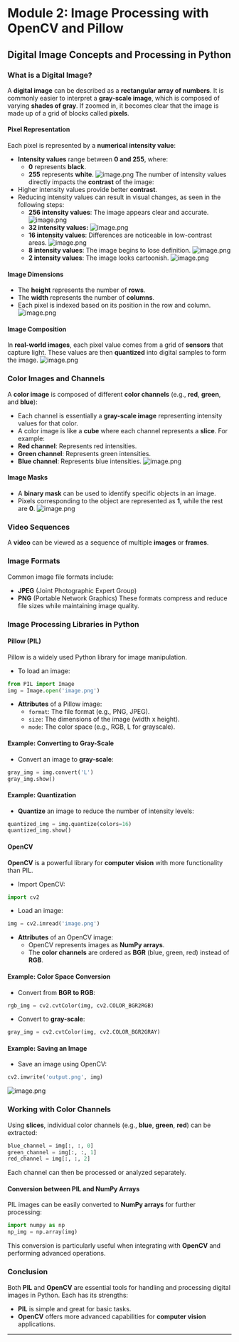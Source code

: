 

# Module 2: Image Processing with OpenCV and Pillow
## Digital Image Concepts and Processing in Python
### What is a Digital Image?
A **digital image** can be described as a **rectangular array of numbers**. It is commonly easier to interpret a **gray-scale image**, which is composed of varying **shades of gray**. If zoomed in, it becomes clear that the image is made up of a grid of blocks called **pixels**.
#### Pixel Representation
Each pixel is represented by a **numerical intensity value**:
- **Intensity values** range between **0 and 255**, where:
	- **0** represents **black**.
	- **255** represents **white**.
![image.png](https://prod-files-secure.s3.us-west-2.amazonaws.com/03e82b26-cccb-4906-bb56-adabcbdc0655/fa1bb4aa-313a-44c2-a7b3-7fa4a8432b08/image.png?X-Amz-Algorithm=AWS4-HMAC-SHA256&X-Amz-Content-Sha256=UNSIGNED-PAYLOAD&X-Amz-Credential=ASIAZI2LB4667MW5UPJB%2F20250204%2Fus-west-2%2Fs3%2Faws4_request&X-Amz-Date=20250204T091530Z&X-Amz-Expires=3600&X-Amz-Security-Token=IQoJb3JpZ2luX2VjEBEaCXVzLXdlc3QtMiJHMEUCIFpugouiUurWRxI9AsPy6N9J%2B67jAEhd2FOXPZ3Ei1MwAiEA6f8AJU6mp%2FpHk4m8KsrbFrHv6p7wwvq9BxR3syorOdsq%2FwMIKhAAGgw2Mzc0MjMxODM4MDUiDKqp0vt5Avo%2FrEJ20CrcAzTi7rlj%2BNt5%2B%2FKw8Mo5PhjvgDqo7HnWV7baV%2Ba5GFCprDrii3C3xYtH4MnC1j0Ti6PKE1WCNSUGz72F6G0scGqLTGrW7BZ%2BUJdLLLws64doFJw3B%2FV%2BsixjzcdQMwWTifeydwM7xCoLnq0N8lSxAptQXld5WdACjMcymUclQfCukFDObLCcnEQeAin9NNzKayPuOC1kN7MZpi%2FbxqxzOPjQbvTbZLXTbHegWrvoArDqqPRJ2PSpT8RLdJNVKzu7vUnT6fHILa6eT7SLdIX7tVkIvKmmAX3Cou5thQxIxN59TXRqkTY%2FwI9fVHo3H6Zp0EWAEwQRrwFqizqv8MCydp5YuFszSTDrd7VzteKH4eZ4mntxLPeLixefCI5OjfjaBBi8fDSan%2FEfDOSWV8YGw2JdBEckWMDN9H0gWZiSRyJNGV2eU6aX9e6xWwbUOBf1rq2ln7sgswrzqHnnb3Th3H0IV4JOhwFAA%2B237%2BekI6LCgt2WE1EkTTGIm8lSnfm2gAUFFYIkvAScGbVRqJbHfieBUOVDn07ZOxLNwjbwL9A9lpT2GudhQ%2Fbw%2F51XCweCpDAX8%2BTtEqQjEcsOKjVfrQvuMvQH8GYD9JqOK0VEkV698D%2F8PSWiF4O8rsnEMOKuh70GOqUBmHfGUgbSG8sQpr5mksDjJbJA8qz%2BZGPFyUT4KyoFCCrUaHGsJxiQlEcaUmLDeTC4zAGDdjMgRrJCvQ%2BysqNdWNJWtNpp7DXrF20ouUFjlqF%2BG4RfOgDLokxFW66P6S27fops1FBa23zf0dCnwqpfY4PrjWXhS6DclxtTMvCSj4uTo%2B7or1erU9l1FbBTAjmEiSWs3SKbvuiORG4ZSEpy5Ro9GY4E&X-Amz-Signature=7aff3d444bb43f1b68303d4060554ed424be1161ad5e2e4979c9c9b8604eeb67&X-Amz-SignedHeaders=host&x-id=GetObject)
The number of intensity values directly impacts the **contrast** of the image:
- Higher intensity values provide better **contrast**.
- Reducing intensity values can result in visual changes, as seen in the following steps:
	- **256 intensity values**: The image appears clear and accurate.
![image.png](https://prod-files-secure.s3.us-west-2.amazonaws.com/03e82b26-cccb-4906-bb56-adabcbdc0655/0de7dfb4-99dc-4b87-8932-5165b3c3b775/image.png?X-Amz-Algorithm=AWS4-HMAC-SHA256&X-Amz-Content-Sha256=UNSIGNED-PAYLOAD&X-Amz-Credential=ASIAZI2LB466Q5HFC5DX%2F20250204%2Fus-west-2%2Fs3%2Faws4_request&X-Amz-Date=20250204T091530Z&X-Amz-Expires=3600&X-Amz-Security-Token=IQoJb3JpZ2luX2VjEBEaCXVzLXdlc3QtMiJIMEYCIQDdKwFonKvYb5KpK9qLDT%2BuoDxYOtIVYeqspWjq9QCsTQIhAO3SU57ULlZVl0E4it%2ByopCx%2BGRhWNOSyuor81i0jFA8Kv8DCCoQABoMNjM3NDIzMTgzODA1Igw0XKH%2Fqdfl%2FxsYp4gq3APNm2ueEif0O4JVDXBUSzL0dxKaVZDymEviOeUCzKUr7yTezpDnHWOQifyfzYzXnzpOlke3MLSI%2FuoM7I0JUF8PcQQy3lEQ3ZrY2hgA44mWFHmbH4j3ZF9MD0CFI8nkc0LInbLmgBSRDlr8hNCqrDnKUtttR5uEMNXd1LW6hE0hQu9B56yZxyjc1yI75yNCt35Gd5b%2BgDYiOBqnCOfnuwEE02adS%2BJsVSLomh8O%2FxMZXXdiHdnNB24Jxls3kytkCxqvkrhcZbOO6cC0MhX8drDJg8JlYInrxrDhaBG9KSyUNm7lj8V%2BXSshFowgvIvNCB2nWfIPA0SSG1rz9%2B76PoOJcWREbiKR8cwKQ0t%2FWQ8ZGQjQJEholT7T%2BOILifNtTOds9tPktNchW%2FJpukJIP2xy1U58bbAfJx0lxRDMYh3ZRWqTGfvto%2B9mR%2BZ970Vhp%2FuP9WIhr823fMRdMcoJNSATbmppnGsxAE13QHz9p7GVs5DwG4Mp9r2SqmFO8SGpCFiovMzwfh3KRC9Z7ZB2ZXqSV1W8%2FX1SnPG39a6VMGHEKoySNFeD60YeIr0sk92SXvSlUd%2Bf1X1BR9bX3tf52RTq%2BRBi%2FBcgRz6gw1S2g8T8zbvYces%2BeZLhWaUjhzCHroe9BjqkAbtVX1pSZizal8KYPod%2Bbgy14WOo8uwjEJXTFXc1POtb8Wssj9eiJG3TeMoIyPCdxRN8fI2lxZIzpOj55C%2Fvte9p3zMlk6%2BxqMJC%2B1JS3h213T0eO6AvDWn2s%2BRqSCrk14UTjpVbIeOTIuJnnSOdrTN6sNhIvqTshDpdGpTquXHNT7H6RXatcRSx6RlDMJpxTibOgPgJfNWkTBdA6yeZzLAh%2F9rH&X-Amz-Signature=aa0a51fc6fcbc3e989de392c7f5575cd16224e1e24201177428ef1b18aa2c350&X-Amz-SignedHeaders=host&x-id=GetObject)
	- **32 intensity values:**
![image.png](https://prod-files-secure.s3.us-west-2.amazonaws.com/03e82b26-cccb-4906-bb56-adabcbdc0655/7eb81f08-b190-4c5a-ba2b-2a498a15b2c4/image.png?X-Amz-Algorithm=AWS4-HMAC-SHA256&X-Amz-Content-Sha256=UNSIGNED-PAYLOAD&X-Amz-Credential=ASIAZI2LB466Q5HFC5DX%2F20250204%2Fus-west-2%2Fs3%2Faws4_request&X-Amz-Date=20250204T091530Z&X-Amz-Expires=3600&X-Amz-Security-Token=IQoJb3JpZ2luX2VjEBEaCXVzLXdlc3QtMiJIMEYCIQDdKwFonKvYb5KpK9qLDT%2BuoDxYOtIVYeqspWjq9QCsTQIhAO3SU57ULlZVl0E4it%2ByopCx%2BGRhWNOSyuor81i0jFA8Kv8DCCoQABoMNjM3NDIzMTgzODA1Igw0XKH%2Fqdfl%2FxsYp4gq3APNm2ueEif0O4JVDXBUSzL0dxKaVZDymEviOeUCzKUr7yTezpDnHWOQifyfzYzXnzpOlke3MLSI%2FuoM7I0JUF8PcQQy3lEQ3ZrY2hgA44mWFHmbH4j3ZF9MD0CFI8nkc0LInbLmgBSRDlr8hNCqrDnKUtttR5uEMNXd1LW6hE0hQu9B56yZxyjc1yI75yNCt35Gd5b%2BgDYiOBqnCOfnuwEE02adS%2BJsVSLomh8O%2FxMZXXdiHdnNB24Jxls3kytkCxqvkrhcZbOO6cC0MhX8drDJg8JlYInrxrDhaBG9KSyUNm7lj8V%2BXSshFowgvIvNCB2nWfIPA0SSG1rz9%2B76PoOJcWREbiKR8cwKQ0t%2FWQ8ZGQjQJEholT7T%2BOILifNtTOds9tPktNchW%2FJpukJIP2xy1U58bbAfJx0lxRDMYh3ZRWqTGfvto%2B9mR%2BZ970Vhp%2FuP9WIhr823fMRdMcoJNSATbmppnGsxAE13QHz9p7GVs5DwG4Mp9r2SqmFO8SGpCFiovMzwfh3KRC9Z7ZB2ZXqSV1W8%2FX1SnPG39a6VMGHEKoySNFeD60YeIr0sk92SXvSlUd%2Bf1X1BR9bX3tf52RTq%2BRBi%2FBcgRz6gw1S2g8T8zbvYces%2BeZLhWaUjhzCHroe9BjqkAbtVX1pSZizal8KYPod%2Bbgy14WOo8uwjEJXTFXc1POtb8Wssj9eiJG3TeMoIyPCdxRN8fI2lxZIzpOj55C%2Fvte9p3zMlk6%2BxqMJC%2B1JS3h213T0eO6AvDWn2s%2BRqSCrk14UTjpVbIeOTIuJnnSOdrTN6sNhIvqTshDpdGpTquXHNT7H6RXatcRSx6RlDMJpxTibOgPgJfNWkTBdA6yeZzLAh%2F9rH&X-Amz-Signature=2e3983b9407e2efb55355a614229170e405ef735441762f6548d967d9342b3d7&X-Amz-SignedHeaders=host&x-id=GetObject)
	- **16 intensity values**: Differences are noticeable in low-contrast areas.
![image.png](https://prod-files-secure.s3.us-west-2.amazonaws.com/03e82b26-cccb-4906-bb56-adabcbdc0655/6bf56d44-9a14-4b7b-98c2-1f00b8630f0c/image.png?X-Amz-Algorithm=AWS4-HMAC-SHA256&X-Amz-Content-Sha256=UNSIGNED-PAYLOAD&X-Amz-Credential=ASIAZI2LB466Q5HFC5DX%2F20250204%2Fus-west-2%2Fs3%2Faws4_request&X-Amz-Date=20250204T091530Z&X-Amz-Expires=3600&X-Amz-Security-Token=IQoJb3JpZ2luX2VjEBEaCXVzLXdlc3QtMiJIMEYCIQDdKwFonKvYb5KpK9qLDT%2BuoDxYOtIVYeqspWjq9QCsTQIhAO3SU57ULlZVl0E4it%2ByopCx%2BGRhWNOSyuor81i0jFA8Kv8DCCoQABoMNjM3NDIzMTgzODA1Igw0XKH%2Fqdfl%2FxsYp4gq3APNm2ueEif0O4JVDXBUSzL0dxKaVZDymEviOeUCzKUr7yTezpDnHWOQifyfzYzXnzpOlke3MLSI%2FuoM7I0JUF8PcQQy3lEQ3ZrY2hgA44mWFHmbH4j3ZF9MD0CFI8nkc0LInbLmgBSRDlr8hNCqrDnKUtttR5uEMNXd1LW6hE0hQu9B56yZxyjc1yI75yNCt35Gd5b%2BgDYiOBqnCOfnuwEE02adS%2BJsVSLomh8O%2FxMZXXdiHdnNB24Jxls3kytkCxqvkrhcZbOO6cC0MhX8drDJg8JlYInrxrDhaBG9KSyUNm7lj8V%2BXSshFowgvIvNCB2nWfIPA0SSG1rz9%2B76PoOJcWREbiKR8cwKQ0t%2FWQ8ZGQjQJEholT7T%2BOILifNtTOds9tPktNchW%2FJpukJIP2xy1U58bbAfJx0lxRDMYh3ZRWqTGfvto%2B9mR%2BZ970Vhp%2FuP9WIhr823fMRdMcoJNSATbmppnGsxAE13QHz9p7GVs5DwG4Mp9r2SqmFO8SGpCFiovMzwfh3KRC9Z7ZB2ZXqSV1W8%2FX1SnPG39a6VMGHEKoySNFeD60YeIr0sk92SXvSlUd%2Bf1X1BR9bX3tf52RTq%2BRBi%2FBcgRz6gw1S2g8T8zbvYces%2BeZLhWaUjhzCHroe9BjqkAbtVX1pSZizal8KYPod%2Bbgy14WOo8uwjEJXTFXc1POtb8Wssj9eiJG3TeMoIyPCdxRN8fI2lxZIzpOj55C%2Fvte9p3zMlk6%2BxqMJC%2B1JS3h213T0eO6AvDWn2s%2BRqSCrk14UTjpVbIeOTIuJnnSOdrTN6sNhIvqTshDpdGpTquXHNT7H6RXatcRSx6RlDMJpxTibOgPgJfNWkTBdA6yeZzLAh%2F9rH&X-Amz-Signature=176f7e123157cbe7c832ac0134e601579c229f1cf22cd8f36ce40adf4ff70b2d&X-Amz-SignedHeaders=host&x-id=GetObject)
	- **8 intensity values**: The image begins to lose definition.
![image.png](https://prod-files-secure.s3.us-west-2.amazonaws.com/03e82b26-cccb-4906-bb56-adabcbdc0655/cca05878-ca1a-43e0-8bec-1d146756f9ae/image.png?X-Amz-Algorithm=AWS4-HMAC-SHA256&X-Amz-Content-Sha256=UNSIGNED-PAYLOAD&X-Amz-Credential=ASIAZI2LB466Q5HFC5DX%2F20250204%2Fus-west-2%2Fs3%2Faws4_request&X-Amz-Date=20250204T091530Z&X-Amz-Expires=3600&X-Amz-Security-Token=IQoJb3JpZ2luX2VjEBEaCXVzLXdlc3QtMiJIMEYCIQDdKwFonKvYb5KpK9qLDT%2BuoDxYOtIVYeqspWjq9QCsTQIhAO3SU57ULlZVl0E4it%2ByopCx%2BGRhWNOSyuor81i0jFA8Kv8DCCoQABoMNjM3NDIzMTgzODA1Igw0XKH%2Fqdfl%2FxsYp4gq3APNm2ueEif0O4JVDXBUSzL0dxKaVZDymEviOeUCzKUr7yTezpDnHWOQifyfzYzXnzpOlke3MLSI%2FuoM7I0JUF8PcQQy3lEQ3ZrY2hgA44mWFHmbH4j3ZF9MD0CFI8nkc0LInbLmgBSRDlr8hNCqrDnKUtttR5uEMNXd1LW6hE0hQu9B56yZxyjc1yI75yNCt35Gd5b%2BgDYiOBqnCOfnuwEE02adS%2BJsVSLomh8O%2FxMZXXdiHdnNB24Jxls3kytkCxqvkrhcZbOO6cC0MhX8drDJg8JlYInrxrDhaBG9KSyUNm7lj8V%2BXSshFowgvIvNCB2nWfIPA0SSG1rz9%2B76PoOJcWREbiKR8cwKQ0t%2FWQ8ZGQjQJEholT7T%2BOILifNtTOds9tPktNchW%2FJpukJIP2xy1U58bbAfJx0lxRDMYh3ZRWqTGfvto%2B9mR%2BZ970Vhp%2FuP9WIhr823fMRdMcoJNSATbmppnGsxAE13QHz9p7GVs5DwG4Mp9r2SqmFO8SGpCFiovMzwfh3KRC9Z7ZB2ZXqSV1W8%2FX1SnPG39a6VMGHEKoySNFeD60YeIr0sk92SXvSlUd%2Bf1X1BR9bX3tf52RTq%2BRBi%2FBcgRz6gw1S2g8T8zbvYces%2BeZLhWaUjhzCHroe9BjqkAbtVX1pSZizal8KYPod%2Bbgy14WOo8uwjEJXTFXc1POtb8Wssj9eiJG3TeMoIyPCdxRN8fI2lxZIzpOj55C%2Fvte9p3zMlk6%2BxqMJC%2B1JS3h213T0eO6AvDWn2s%2BRqSCrk14UTjpVbIeOTIuJnnSOdrTN6sNhIvqTshDpdGpTquXHNT7H6RXatcRSx6RlDMJpxTibOgPgJfNWkTBdA6yeZzLAh%2F9rH&X-Amz-Signature=6352dd5f1083457a4487da63a70e6d592ca237823c85e554d09b39ba581e575a&X-Amz-SignedHeaders=host&x-id=GetObject)
	- **2 intensity values**: The image looks cartoonish.
![image.png](https://prod-files-secure.s3.us-west-2.amazonaws.com/03e82b26-cccb-4906-bb56-adabcbdc0655/12da64d7-6b97-44e0-bc2c-52b9c47ce212/image.png?X-Amz-Algorithm=AWS4-HMAC-SHA256&X-Amz-Content-Sha256=UNSIGNED-PAYLOAD&X-Amz-Credential=ASIAZI2LB466Q5HFC5DX%2F20250204%2Fus-west-2%2Fs3%2Faws4_request&X-Amz-Date=20250204T091530Z&X-Amz-Expires=3600&X-Amz-Security-Token=IQoJb3JpZ2luX2VjEBEaCXVzLXdlc3QtMiJIMEYCIQDdKwFonKvYb5KpK9qLDT%2BuoDxYOtIVYeqspWjq9QCsTQIhAO3SU57ULlZVl0E4it%2ByopCx%2BGRhWNOSyuor81i0jFA8Kv8DCCoQABoMNjM3NDIzMTgzODA1Igw0XKH%2Fqdfl%2FxsYp4gq3APNm2ueEif0O4JVDXBUSzL0dxKaVZDymEviOeUCzKUr7yTezpDnHWOQifyfzYzXnzpOlke3MLSI%2FuoM7I0JUF8PcQQy3lEQ3ZrY2hgA44mWFHmbH4j3ZF9MD0CFI8nkc0LInbLmgBSRDlr8hNCqrDnKUtttR5uEMNXd1LW6hE0hQu9B56yZxyjc1yI75yNCt35Gd5b%2BgDYiOBqnCOfnuwEE02adS%2BJsVSLomh8O%2FxMZXXdiHdnNB24Jxls3kytkCxqvkrhcZbOO6cC0MhX8drDJg8JlYInrxrDhaBG9KSyUNm7lj8V%2BXSshFowgvIvNCB2nWfIPA0SSG1rz9%2B76PoOJcWREbiKR8cwKQ0t%2FWQ8ZGQjQJEholT7T%2BOILifNtTOds9tPktNchW%2FJpukJIP2xy1U58bbAfJx0lxRDMYh3ZRWqTGfvto%2B9mR%2BZ970Vhp%2FuP9WIhr823fMRdMcoJNSATbmppnGsxAE13QHz9p7GVs5DwG4Mp9r2SqmFO8SGpCFiovMzwfh3KRC9Z7ZB2ZXqSV1W8%2FX1SnPG39a6VMGHEKoySNFeD60YeIr0sk92SXvSlUd%2Bf1X1BR9bX3tf52RTq%2BRBi%2FBcgRz6gw1S2g8T8zbvYces%2BeZLhWaUjhzCHroe9BjqkAbtVX1pSZizal8KYPod%2Bbgy14WOo8uwjEJXTFXc1POtb8Wssj9eiJG3TeMoIyPCdxRN8fI2lxZIzpOj55C%2Fvte9p3zMlk6%2BxqMJC%2B1JS3h213T0eO6AvDWn2s%2BRqSCrk14UTjpVbIeOTIuJnnSOdrTN6sNhIvqTshDpdGpTquXHNT7H6RXatcRSx6RlDMJpxTibOgPgJfNWkTBdA6yeZzLAh%2F9rH&X-Amz-Signature=4b1ea9032c865eda7a6726d2d9a3766c3fdb2d0a273f142f507c4ac92dddff26&X-Amz-SignedHeaders=host&x-id=GetObject)
#### Image Dimensions
- The **height** represents the number of **rows**.
- The **width** represents the number of **columns**.
- Each pixel is indexed based on its position in the row and column.
![image.png](https://prod-files-secure.s3.us-west-2.amazonaws.com/03e82b26-cccb-4906-bb56-adabcbdc0655/ff056335-e79e-4491-b508-30cd45b6c194/image.png?X-Amz-Algorithm=AWS4-HMAC-SHA256&X-Amz-Content-Sha256=UNSIGNED-PAYLOAD&X-Amz-Credential=ASIAZI2LB4667MW5UPJB%2F20250204%2Fus-west-2%2Fs3%2Faws4_request&X-Amz-Date=20250204T091530Z&X-Amz-Expires=3600&X-Amz-Security-Token=IQoJb3JpZ2luX2VjEBEaCXVzLXdlc3QtMiJHMEUCIFpugouiUurWRxI9AsPy6N9J%2B67jAEhd2FOXPZ3Ei1MwAiEA6f8AJU6mp%2FpHk4m8KsrbFrHv6p7wwvq9BxR3syorOdsq%2FwMIKhAAGgw2Mzc0MjMxODM4MDUiDKqp0vt5Avo%2FrEJ20CrcAzTi7rlj%2BNt5%2B%2FKw8Mo5PhjvgDqo7HnWV7baV%2Ba5GFCprDrii3C3xYtH4MnC1j0Ti6PKE1WCNSUGz72F6G0scGqLTGrW7BZ%2BUJdLLLws64doFJw3B%2FV%2BsixjzcdQMwWTifeydwM7xCoLnq0N8lSxAptQXld5WdACjMcymUclQfCukFDObLCcnEQeAin9NNzKayPuOC1kN7MZpi%2FbxqxzOPjQbvTbZLXTbHegWrvoArDqqPRJ2PSpT8RLdJNVKzu7vUnT6fHILa6eT7SLdIX7tVkIvKmmAX3Cou5thQxIxN59TXRqkTY%2FwI9fVHo3H6Zp0EWAEwQRrwFqizqv8MCydp5YuFszSTDrd7VzteKH4eZ4mntxLPeLixefCI5OjfjaBBi8fDSan%2FEfDOSWV8YGw2JdBEckWMDN9H0gWZiSRyJNGV2eU6aX9e6xWwbUOBf1rq2ln7sgswrzqHnnb3Th3H0IV4JOhwFAA%2B237%2BekI6LCgt2WE1EkTTGIm8lSnfm2gAUFFYIkvAScGbVRqJbHfieBUOVDn07ZOxLNwjbwL9A9lpT2GudhQ%2Fbw%2F51XCweCpDAX8%2BTtEqQjEcsOKjVfrQvuMvQH8GYD9JqOK0VEkV698D%2F8PSWiF4O8rsnEMOKuh70GOqUBmHfGUgbSG8sQpr5mksDjJbJA8qz%2BZGPFyUT4KyoFCCrUaHGsJxiQlEcaUmLDeTC4zAGDdjMgRrJCvQ%2BysqNdWNJWtNpp7DXrF20ouUFjlqF%2BG4RfOgDLokxFW66P6S27fops1FBa23zf0dCnwqpfY4PrjWXhS6DclxtTMvCSj4uTo%2B7or1erU9l1FbBTAjmEiSWs3SKbvuiORG4ZSEpy5Ro9GY4E&X-Amz-Signature=f1bd0f6da1852350814b45e1d7b7a65957f2daee3f08e1b1a2d238552510c95c&X-Amz-SignedHeaders=host&x-id=GetObject)
#### Image Composition
In **real-world images**, each pixel value comes from a grid of **sensors** that capture light. These values are then **quantized** into digital samples to form the image.
![image.png](https://prod-files-secure.s3.us-west-2.amazonaws.com/03e82b26-cccb-4906-bb56-adabcbdc0655/0c721ea0-409b-4d32-b630-a00d6f170d18/image.png?X-Amz-Algorithm=AWS4-HMAC-SHA256&X-Amz-Content-Sha256=UNSIGNED-PAYLOAD&X-Amz-Credential=ASIAZI2LB4667MW5UPJB%2F20250204%2Fus-west-2%2Fs3%2Faws4_request&X-Amz-Date=20250204T091530Z&X-Amz-Expires=3600&X-Amz-Security-Token=IQoJb3JpZ2luX2VjEBEaCXVzLXdlc3QtMiJHMEUCIFpugouiUurWRxI9AsPy6N9J%2B67jAEhd2FOXPZ3Ei1MwAiEA6f8AJU6mp%2FpHk4m8KsrbFrHv6p7wwvq9BxR3syorOdsq%2FwMIKhAAGgw2Mzc0MjMxODM4MDUiDKqp0vt5Avo%2FrEJ20CrcAzTi7rlj%2BNt5%2B%2FKw8Mo5PhjvgDqo7HnWV7baV%2Ba5GFCprDrii3C3xYtH4MnC1j0Ti6PKE1WCNSUGz72F6G0scGqLTGrW7BZ%2BUJdLLLws64doFJw3B%2FV%2BsixjzcdQMwWTifeydwM7xCoLnq0N8lSxAptQXld5WdACjMcymUclQfCukFDObLCcnEQeAin9NNzKayPuOC1kN7MZpi%2FbxqxzOPjQbvTbZLXTbHegWrvoArDqqPRJ2PSpT8RLdJNVKzu7vUnT6fHILa6eT7SLdIX7tVkIvKmmAX3Cou5thQxIxN59TXRqkTY%2FwI9fVHo3H6Zp0EWAEwQRrwFqizqv8MCydp5YuFszSTDrd7VzteKH4eZ4mntxLPeLixefCI5OjfjaBBi8fDSan%2FEfDOSWV8YGw2JdBEckWMDN9H0gWZiSRyJNGV2eU6aX9e6xWwbUOBf1rq2ln7sgswrzqHnnb3Th3H0IV4JOhwFAA%2B237%2BekI6LCgt2WE1EkTTGIm8lSnfm2gAUFFYIkvAScGbVRqJbHfieBUOVDn07ZOxLNwjbwL9A9lpT2GudhQ%2Fbw%2F51XCweCpDAX8%2BTtEqQjEcsOKjVfrQvuMvQH8GYD9JqOK0VEkV698D%2F8PSWiF4O8rsnEMOKuh70GOqUBmHfGUgbSG8sQpr5mksDjJbJA8qz%2BZGPFyUT4KyoFCCrUaHGsJxiQlEcaUmLDeTC4zAGDdjMgRrJCvQ%2BysqNdWNJWtNpp7DXrF20ouUFjlqF%2BG4RfOgDLokxFW66P6S27fops1FBa23zf0dCnwqpfY4PrjWXhS6DclxtTMvCSj4uTo%2B7or1erU9l1FbBTAjmEiSWs3SKbvuiORG4ZSEpy5Ro9GY4E&X-Amz-Signature=c9c51c61b7ca41679a400363c5d5dd2c50c3408bf56d1630fb80a3d26b990549&X-Amz-SignedHeaders=host&x-id=GetObject)
### Color Images and Channels
A **color image** is composed of different **color channels** (e.g., **red**, **green**, and **blue**):
- Each channel is essentially a **gray-scale image** representing intensity values for that color.
- A color image is like a **cube** where each channel represents a **slice**.
For example:
- **Red channel**: Represents red intensities.
- **Green channel**: Represents green intensities.
- **Blue channel**: Represents blue intensities.
![image.png](https://prod-files-secure.s3.us-west-2.amazonaws.com/03e82b26-cccb-4906-bb56-adabcbdc0655/c0cc17c9-842f-413f-82e8-f3f44278cf74/image.png?X-Amz-Algorithm=AWS4-HMAC-SHA256&X-Amz-Content-Sha256=UNSIGNED-PAYLOAD&X-Amz-Credential=ASIAZI2LB4667MW5UPJB%2F20250204%2Fus-west-2%2Fs3%2Faws4_request&X-Amz-Date=20250204T091530Z&X-Amz-Expires=3600&X-Amz-Security-Token=IQoJb3JpZ2luX2VjEBEaCXVzLXdlc3QtMiJHMEUCIFpugouiUurWRxI9AsPy6N9J%2B67jAEhd2FOXPZ3Ei1MwAiEA6f8AJU6mp%2FpHk4m8KsrbFrHv6p7wwvq9BxR3syorOdsq%2FwMIKhAAGgw2Mzc0MjMxODM4MDUiDKqp0vt5Avo%2FrEJ20CrcAzTi7rlj%2BNt5%2B%2FKw8Mo5PhjvgDqo7HnWV7baV%2Ba5GFCprDrii3C3xYtH4MnC1j0Ti6PKE1WCNSUGz72F6G0scGqLTGrW7BZ%2BUJdLLLws64doFJw3B%2FV%2BsixjzcdQMwWTifeydwM7xCoLnq0N8lSxAptQXld5WdACjMcymUclQfCukFDObLCcnEQeAin9NNzKayPuOC1kN7MZpi%2FbxqxzOPjQbvTbZLXTbHegWrvoArDqqPRJ2PSpT8RLdJNVKzu7vUnT6fHILa6eT7SLdIX7tVkIvKmmAX3Cou5thQxIxN59TXRqkTY%2FwI9fVHo3H6Zp0EWAEwQRrwFqizqv8MCydp5YuFszSTDrd7VzteKH4eZ4mntxLPeLixefCI5OjfjaBBi8fDSan%2FEfDOSWV8YGw2JdBEckWMDN9H0gWZiSRyJNGV2eU6aX9e6xWwbUOBf1rq2ln7sgswrzqHnnb3Th3H0IV4JOhwFAA%2B237%2BekI6LCgt2WE1EkTTGIm8lSnfm2gAUFFYIkvAScGbVRqJbHfieBUOVDn07ZOxLNwjbwL9A9lpT2GudhQ%2Fbw%2F51XCweCpDAX8%2BTtEqQjEcsOKjVfrQvuMvQH8GYD9JqOK0VEkV698D%2F8PSWiF4O8rsnEMOKuh70GOqUBmHfGUgbSG8sQpr5mksDjJbJA8qz%2BZGPFyUT4KyoFCCrUaHGsJxiQlEcaUmLDeTC4zAGDdjMgRrJCvQ%2BysqNdWNJWtNpp7DXrF20ouUFjlqF%2BG4RfOgDLokxFW66P6S27fops1FBa23zf0dCnwqpfY4PrjWXhS6DclxtTMvCSj4uTo%2B7or1erU9l1FbBTAjmEiSWs3SKbvuiORG4ZSEpy5Ro9GY4E&X-Amz-Signature=e49fcbf307e15f1584d059eef4f5ab4799f6c149fcb455e850edc5eba5174009&X-Amz-SignedHeaders=host&x-id=GetObject)
#### Image Masks
- A **binary mask** can be used to identify specific objects in an image.
- Pixels corresponding to the object are represented as **1**, while the rest are **0**.
![image.png](https://prod-files-secure.s3.us-west-2.amazonaws.com/03e82b26-cccb-4906-bb56-adabcbdc0655/667eab4d-d19d-4618-81d0-663b6beb002c/image.png?X-Amz-Algorithm=AWS4-HMAC-SHA256&X-Amz-Content-Sha256=UNSIGNED-PAYLOAD&X-Amz-Credential=ASIAZI2LB4667MW5UPJB%2F20250204%2Fus-west-2%2Fs3%2Faws4_request&X-Amz-Date=20250204T091530Z&X-Amz-Expires=3600&X-Amz-Security-Token=IQoJb3JpZ2luX2VjEBEaCXVzLXdlc3QtMiJHMEUCIFpugouiUurWRxI9AsPy6N9J%2B67jAEhd2FOXPZ3Ei1MwAiEA6f8AJU6mp%2FpHk4m8KsrbFrHv6p7wwvq9BxR3syorOdsq%2FwMIKhAAGgw2Mzc0MjMxODM4MDUiDKqp0vt5Avo%2FrEJ20CrcAzTi7rlj%2BNt5%2B%2FKw8Mo5PhjvgDqo7HnWV7baV%2Ba5GFCprDrii3C3xYtH4MnC1j0Ti6PKE1WCNSUGz72F6G0scGqLTGrW7BZ%2BUJdLLLws64doFJw3B%2FV%2BsixjzcdQMwWTifeydwM7xCoLnq0N8lSxAptQXld5WdACjMcymUclQfCukFDObLCcnEQeAin9NNzKayPuOC1kN7MZpi%2FbxqxzOPjQbvTbZLXTbHegWrvoArDqqPRJ2PSpT8RLdJNVKzu7vUnT6fHILa6eT7SLdIX7tVkIvKmmAX3Cou5thQxIxN59TXRqkTY%2FwI9fVHo3H6Zp0EWAEwQRrwFqizqv8MCydp5YuFszSTDrd7VzteKH4eZ4mntxLPeLixefCI5OjfjaBBi8fDSan%2FEfDOSWV8YGw2JdBEckWMDN9H0gWZiSRyJNGV2eU6aX9e6xWwbUOBf1rq2ln7sgswrzqHnnb3Th3H0IV4JOhwFAA%2B237%2BekI6LCgt2WE1EkTTGIm8lSnfm2gAUFFYIkvAScGbVRqJbHfieBUOVDn07ZOxLNwjbwL9A9lpT2GudhQ%2Fbw%2F51XCweCpDAX8%2BTtEqQjEcsOKjVfrQvuMvQH8GYD9JqOK0VEkV698D%2F8PSWiF4O8rsnEMOKuh70GOqUBmHfGUgbSG8sQpr5mksDjJbJA8qz%2BZGPFyUT4KyoFCCrUaHGsJxiQlEcaUmLDeTC4zAGDdjMgRrJCvQ%2BysqNdWNJWtNpp7DXrF20ouUFjlqF%2BG4RfOgDLokxFW66P6S27fops1FBa23zf0dCnwqpfY4PrjWXhS6DclxtTMvCSj4uTo%2B7or1erU9l1FbBTAjmEiSWs3SKbvuiORG4ZSEpy5Ro9GY4E&X-Amz-Signature=6dcefb306987d17acd7f00d50ca2372e93ee381ea9340569bf4af81f0918a530&X-Amz-SignedHeaders=host&x-id=GetObject)
### Video Sequences
A **video** can be viewed as a sequence of multiple **images** or **frames**.
### Image Formats
Common image file formats include:
- **JPEG** (Joint Photographic Expert Group)
- **PNG** (Portable Network Graphics)
These formats compress and reduce file sizes while maintaining image quality.
### Image Processing Libraries in Python
#### Pillow (PIL)
Pillow is a widely used Python library for image manipulation.
- To load an image:
```python
from PIL import Image
img = Image.open('image.png')
```
- **Attributes** of a Pillow image:
	- `format`: The file format (e.g., PNG, JPEG).
	- `size`: The dimensions of the image (width x height).
	- `mode`: The color space (e.g., RGB, L for grayscale).
#### Example: Converting to Gray-Scale
- Convert an image to **gray-scale**:
```python
gray_img = img.convert('L')
gray_img.show()
```
#### Example: Quantization
- **Quantize** an image to reduce the number of intensity levels:
```python
quantized_img = img.quantize(colors=16)
quantized_img.show()
```
#### OpenCV
**OpenCV** is a powerful library for **computer vision** with more functionality than PIL.
- Import OpenCV:
```python
import cv2
```
- Load an image:
```python
img = cv2.imread('image.png')
```
- **Attributes** of an OpenCV image:
	- OpenCV represents images as **NumPy arrays**.
	- The **color channels** are ordered as **BGR** (blue, green, red) instead of **RGB**.
#### Example: Color Space Conversion
- Convert from **BGR to RGB**:
```python
rgb_img = cv2.cvtColor(img, cv2.COLOR_BGR2RGB)
```
- Convert to **gray-scale**:
```python
gray_img = cv2.cvtColor(img, cv2.COLOR_BGR2GRAY)
```
#### Example: Saving an Image
- Save an image using OpenCV:
```python
cv2.imwrite('output.png', img)
```
![image.png](https://prod-files-secure.s3.us-west-2.amazonaws.com/03e82b26-cccb-4906-bb56-adabcbdc0655/25fcc977-54ea-484c-997e-9b6bd016f347/image.png?X-Amz-Algorithm=AWS4-HMAC-SHA256&X-Amz-Content-Sha256=UNSIGNED-PAYLOAD&X-Amz-Credential=ASIAZI2LB4667MW5UPJB%2F20250204%2Fus-west-2%2Fs3%2Faws4_request&X-Amz-Date=20250204T091530Z&X-Amz-Expires=3600&X-Amz-Security-Token=IQoJb3JpZ2luX2VjEBEaCXVzLXdlc3QtMiJHMEUCIFpugouiUurWRxI9AsPy6N9J%2B67jAEhd2FOXPZ3Ei1MwAiEA6f8AJU6mp%2FpHk4m8KsrbFrHv6p7wwvq9BxR3syorOdsq%2FwMIKhAAGgw2Mzc0MjMxODM4MDUiDKqp0vt5Avo%2FrEJ20CrcAzTi7rlj%2BNt5%2B%2FKw8Mo5PhjvgDqo7HnWV7baV%2Ba5GFCprDrii3C3xYtH4MnC1j0Ti6PKE1WCNSUGz72F6G0scGqLTGrW7BZ%2BUJdLLLws64doFJw3B%2FV%2BsixjzcdQMwWTifeydwM7xCoLnq0N8lSxAptQXld5WdACjMcymUclQfCukFDObLCcnEQeAin9NNzKayPuOC1kN7MZpi%2FbxqxzOPjQbvTbZLXTbHegWrvoArDqqPRJ2PSpT8RLdJNVKzu7vUnT6fHILa6eT7SLdIX7tVkIvKmmAX3Cou5thQxIxN59TXRqkTY%2FwI9fVHo3H6Zp0EWAEwQRrwFqizqv8MCydp5YuFszSTDrd7VzteKH4eZ4mntxLPeLixefCI5OjfjaBBi8fDSan%2FEfDOSWV8YGw2JdBEckWMDN9H0gWZiSRyJNGV2eU6aX9e6xWwbUOBf1rq2ln7sgswrzqHnnb3Th3H0IV4JOhwFAA%2B237%2BekI6LCgt2WE1EkTTGIm8lSnfm2gAUFFYIkvAScGbVRqJbHfieBUOVDn07ZOxLNwjbwL9A9lpT2GudhQ%2Fbw%2F51XCweCpDAX8%2BTtEqQjEcsOKjVfrQvuMvQH8GYD9JqOK0VEkV698D%2F8PSWiF4O8rsnEMOKuh70GOqUBmHfGUgbSG8sQpr5mksDjJbJA8qz%2BZGPFyUT4KyoFCCrUaHGsJxiQlEcaUmLDeTC4zAGDdjMgRrJCvQ%2BysqNdWNJWtNpp7DXrF20ouUFjlqF%2BG4RfOgDLokxFW66P6S27fops1FBa23zf0dCnwqpfY4PrjWXhS6DclxtTMvCSj4uTo%2B7or1erU9l1FbBTAjmEiSWs3SKbvuiORG4ZSEpy5Ro9GY4E&X-Amz-Signature=bbc36f3a72f1c2548bcdc72c33436493d65bc249876602df75de2bb01e4ad17d&X-Amz-SignedHeaders=host&x-id=GetObject)
### Working with Color Channels
Using **slices**, individual color channels (e.g., **blue**, **green**, **red**) can be extracted:
```python
blue_channel = img[:, :, 0]
green_channel = img[:, :, 1]
red_channel = img[:, :, 2]
```
Each channel can then be processed or analyzed separately.
#### Conversion between PIL and NumPy Arrays
PIL images can be easily converted to **NumPy arrays** for further processing:
```python
import numpy as np
np_img = np.array(img)
```
This conversion is particularly useful when integrating with **OpenCV** and performing advanced operations.
### Conclusion
Both **PIL** and **OpenCV** are essential tools for handling and processing digital images in Python. Each has its strengths:
- **PIL** is simple and great for basic tasks.
- **OpenCV** offers more advanced capabilities for **computer vision** applications.
___


